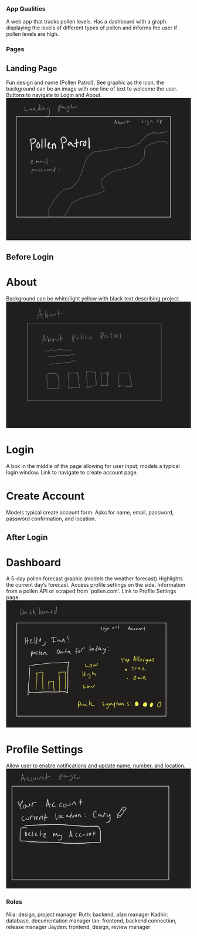 ### App Qualities
A web app that tracks pollen levels. Has a dashboard with a graph displaying the levels of different types of pollen and informs the user if pollen levels are high.

### Pages
## Landing Page
Fun design and name (Pollen Patrol). Bee graphic as the icon, the background can be an image with one line of text to welcome the user. Buttons to navigate to Login and About.
![Layout for landing page.](../public/landing.png)
## Before Login
# About
Background can be white/light yellow with black text describing project.
![Layout for about page.](../public/about.png)
# Login
A box in the middle of the page allowing for user input; models a typical login window. Link to navigate to create account page.
# Create Account
Models typical create account form. Asks for name, email, password, password confirmation, and location.
## After Login
# Dashboard
A 5-day pollen forecast graphic (models the weather forecast) Highlights the current day’s forecast. Access profile settings on the side. Information from a pollen API or scraped from 'pollen.com'. Link to Profile Settings page.
![Layout for dashboard page.](../public/dashboard.png)
# Profile Settings
Allow user to enable notifications and update name, number, and location.
![Layout for account page.](../public/account.png)

### Roles
Nila: design, project manager
Ruth: backend, plan manager
Kadhir: database, documentation manager
Ian: frontend, backend connection, release manager
Jayden: frontend, design, review manager